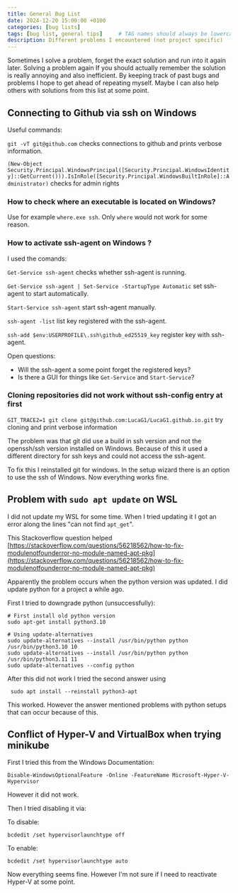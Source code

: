 ```yaml
---
title: General Bug List
date: 2024-12-20 15:00:00 +0100
categories: [bug lists]
tags: [bug list, general tips]     # TAG names should always be lowercase
description: Different problems I encountered (not project specific)
---
```


Sometimes I solve a problem, forget the exact solution and run into it again later. Solving a problem again If you should actually remember the solution is really annoying and also inefficient. By keeping track of past bugs and problems I hope to get ahead of repeating myself. Maybe I can also help others with solutions from this list at some point.

## Connecting to Github via ssh on Windows

Useful commands:

`git -vT git@github.com` checks connections to github and prints verbose information.

`(New-Object Security.Principal.WindowsPrincipal([Security.Principal.WindowsIdentity]::GetCurrent())).IsInRole([Security.Principal.WindowsBuiltInRole]::Administrator)` checks for admin rights


### How to check where an executable is located on Windows?

Use for example `where.exe ssh`. Only `where` would not work for some reason.

### How to activate ssh-agent on Windows ?

I used the comands:

`Get-Service ssh-agent` checks whether ssh-agent is running.

`Get-Service ssh-agent | Set-Service -StartupType Automatic` set ssh-agent to start automatically.

`Start-Service ssh-agent` start ssh-agent manually.

`ssh-agent -list` list key registered with the ssh-agent.

`ssh-add $env:USERPROFILE\.ssh\github_ed25519_key` register key with ssh-agent.

Open questions:

- Will the ssh-agent a some point forget the registered keys?
- Is there a GUI for things like `Get-Service` and `Start-Service`?

### Cloning repositories did not work without ssh-config entry at first

`GIT_TRACE2=1 git clone git@github.com:LucaG1/LucaG1.github.io.git` try cloning and print verbose information

The problem was that git did use a build in ssh version and not the openssh/ssh version installed on Windows. Because of this it used a different directory for ssh keys and could not access the ssh-agent.

To fix this I reinstalled git for windows. In the setup wizard there is an option to use the ssh of Windows. Now everything works fine.


## Problem with `sudo apt update` on WSL

I did not update my WSL for some time. When I tried updating it I got an error along the lines "can not find `apt_get`".

This Stackoverflow question helped [https://stackoverflow.com/questions/56218562/how-to-fix-modulenotfounderror-no-module-named-apt-pkg](https://stackoverflow.com/questions/56218562/how-to-fix-modulenotfounderror-no-module-named-apt-pkg)

Apparently the problem occurs when the python version was updated. I did update python for a project a while ago.

First I tried to downgrade python (unsuccessfully):

```
# First install old python version
sudo apt-get install python3.10

# Using update-alternatives
sudo update-alternatives --install /usr/bin/python python /usr/bin/python3.10 10
sudo update-alternatives --install /usr/bin/python python /usr/bin/python3.11 11
sudo update-alternatives --config python
```

After this did not work I tried the second answer using

` sudo apt install --reinstall python3-apt`

This worked. However the answer mentioned problems with python setups that can occur because of this.

## Conflict of Hyper-V and VirtualBox when trying minikube

First I tried this from the Windows Documentation:

`Disable-WindowsOptionalFeature -Online -FeatureName Microsoft-Hyper-V-Hypervisor`

However it did not work.

Then I tried disabling it via:

To disable:

`bcdedit /set hypervisorlaunchtype off`

To enable:

`bcdedit /set hypervisorlaunchtype auto`

Now everything seems fine. However I'm not sure if I need to reactivate Hyper-V at some point.
